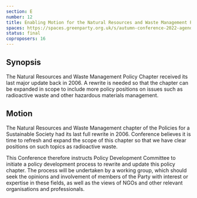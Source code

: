 ```yaml
---
section: E
number: 12
title: Enabling Motion for the Natural Resources and Waste Management Policy Chapter
spaces: https://spaces.greenparty.org.uk/s/autumn-conference-2022-agenda-forum/?contentId=98335
status: final
coproposers: 16
---
```

## Synopsis
The Natural Resources and Waste Management Policy Chapter received its last major update back in 2006. A rewrite is needed so that the chapter can be expanded in scope to include more policy positions on issues such as radioactive waste and other hazardous materials management.

## Motion
The Natural Resources and Waste Management chapter of the Policies for a Sustainable Society had its last full rewrite in 2006. Conference believes it is time to refresh and expand the scope of this chapter so that we have clear positions on such topics as radioactive waste.

This Conference therefore instructs Policy Development Committee to initiate a policy development process to rewrite and update this policy chapter. The process will be undertaken by a working group, which should seek the opinions and involvement of members of the Party with interest or expertise in these fields, as well as the views of NGOs and other relevant organisations and professionals.
